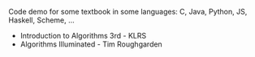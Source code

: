 Code demo for some textbook in some languages: C, Java, Python, JS, Haskell, Scheme, ...

* Introduction to Algorithms 3rd - KLRS
* Algorithms Illuminated - Tim Roughgarden
